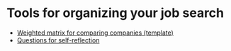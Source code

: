 # Tools for organizing your job search

- [Weighted matrix for comparing companies (template)](https://docs.google.com/spreadsheets/d/1YU993rZ87P_xi6jfPI7IIqzZROkRBOFnHY-ChDWvCUw/edit?usp=sharing)
- [Questions for self-reflection](./self-reflection-questions.md) 

